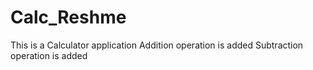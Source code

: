 # Calc_Reshme
This is a Calculator application
Addition operation is added
Subtraction operation is added
